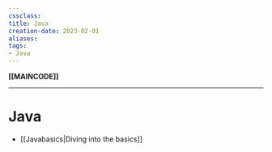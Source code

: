 ```yaml
---
cssclass:
title: Java
creation-date: 2023-02-01
aliases:
tags:
- Java
---
```

**[[MAINCODE]]**

---
# Java
- [[Javabasics|Diving into the basics]]